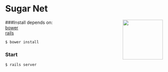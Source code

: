 # Sugar Net
<img align="right" height="128" width="128" src="https://raw.githubusercontent.com/wookoouk/sugarnet/master/public/img/logo.png">



###Install
depends on:    
[bower](http://bower.io)    
[rails](http://rubyonrails.org)

```
$ bower install
```

### Start
```
$ rails server
```